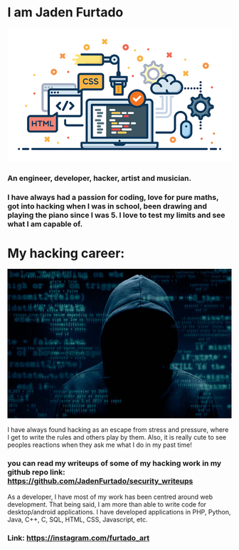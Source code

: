 # I am Jaden Furtado

![Alt text](/a.jpg?raw=true)
### An engineer, developer, hacker, artist and musician. 
### I have always had a passion for coding, love for pure maths, got into hacking when I was in school, been drawing and playing the piano since I was 5. I love to test my limits and see what I am capable of.

# My hacking career:
![Alt text](/istockphoto-502860430-612x612.jpg?raw=true)

I have always found hacking as an escape from stress and pressure, where I get to write the rules and others play by them. Also, it is really cute to see peoples reactions when they ask me what I do in my past time! 
### you can read my writeups of some of my hacking work in my github repo link: https://github.com/JadenFurtado/security_writeups

As a developer, I have most of my work has been centred around web development. That being said, I am more than able to write code for desktop/android applications. I have developed applications in PHP, Python, Java, C++, C, SQL, HTML, CSS, Javascript, etc. 

### Link: https://instagram.com/furtado_art
